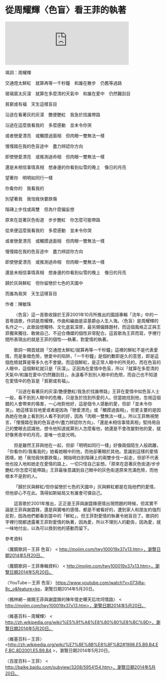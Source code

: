 # 從周耀輝〈色盲〉看王菲的執著

<div align=life>
<iframe frameborder="no" marginwidth="0" marginheight="0" width=400 height=140 src="https://music.163.com/outchain/player?type=2&id=299520&auto=0&height=66"></iframe>
</div>

填詞：周耀輝

交通燈太鮮紅　就算再等一千秒鐘　和誰在散步　仍舊等過路

玻璃窗太灰濛　就算在多麼清的天氣中　和誰在愛中　仍然難刮目

貧窮或有福　天生這樣盲目

沿途在看著灰的灰濛　艷便艷紅　我急於找誰帶路

沿途在這麼我看我的　多麼感動　並未令你哭

或者戀愛漂亮　或觸摸過面相　但肉眼一雙無法一樣

慢慢踏在我的色盲途中　盡力辨認你方向

即使戀愛漂亮　或推測過命相　但肉眼一雙無法一樣

還是未相信事情真相　想身邊的你看到似雪的晚上　像日的月亮

望著你　明明如同行一樣　

你看你的　我看我的　

別望著我　我怕我快要跌傷

階磚上步伐或兩雙　但為什麼偏妄想

原來在逛著灰色街道　步步艷紅　你怎麼可能帶路

從來便這麼我看我的　多麼感動　並未令你哭

或者戀愛漂亮　或觸摸過面相　但肉眼一雙無法一樣

慢慢踏在我的色盲途中　盡力辨認你方向

即使戀愛漂亮　或推測過命相　但肉眼一雙無法一樣

還是未相信事情真相　想身邊的你看到似雪的晚上　像日的月亮

歸於灰與鮮紅　但你留戀於七色的天國中

而誰為我哭　天生這樣盲目

作者：陳敏珠

  &emsp;&emsp;〈色盲〉這一首歌收錄於王菲2001年10月所推出的國語專輯「流年」中的一首粵語歌，作詞是周耀輝，作曲和編曲是梁基爵@人生人海。〈色盲〉是周耀輝的名作之一，此歌設想獨特、文化底氣深厚，最另類偏鋒題材，而這個風格正正與王菲獨來獨往、敢做自己、不迎合傳媒的個性非常配合。這首歌為王菲而寫，字裡行間所表現出的就是王菲的個性──執著，對愛情的執著。



  &emsp;&emsp;歌詞一開首就說「交通燈太鮮紅/就算再等一千秒鐘」這裡的鮮紅不是代表愛情，而是象徵危險，戀愛中的陷阱，「一千秒鐘」是個約數即是久的意思，即是這個危險就算是等多久也不會變。而這個鮮紅，是正常人眼中的所見的，而在色盲的人眼中，這個鮮紅就只是「灰濛」。正因為在愛情中色盲，所以「就算在多麼清的天氣中/和誰在愛中/仍然難刮目」，永遠看不到別人眼中的危險，而自己也不知道在愛情中的色盲是「貧窮或有福」。

  &emsp;&emsp;「沿途在看著灰的灰濛/艷便艷紅/我急於找誰帶路」王菲在愛情中如色盲人士一般，看不到別人眼中的危機，只是急於找到所愛的人。但當她找到他，忽視這個錯的人會帶來的傷害，一心地對他好，這是個令人感動的愛，但卻「並未令你哭」。她這樣盲目地愛或者是因為「戀愛漂亮」或「觸摸過面相」，但更主要的是因為她在他身上看到別人看不到的好，因為「肉眼一雙無法一樣」。所以王菲無視閒言，「慢慢踏在我的色盲途中/盡力辨認你方向」、「還是未相信事情真相」堅持用自己的雙眼去認識他，想令他知道就算別人怎麼看他，她還是不會改變對他的愛，就好像黑夜中的月亮，是唯一也是光明。

  &emsp;&emsp;但是雖然王菲與他在一起，但卻「明明如同行一樣」好像兩個陌生人般疏離，「你看你的/我看我的」她看她眼中的他，而他卻著眼於其他。意識到這樣的愛情困境，她「我怕我快要跌傷」，開始明白到階磚上的兩雙步伐一起走，但卻不代表他也投入地和她走在愛情的路上，一切只怪自己妄想。「原來在逛著灰色街道/步步艷紅/你怎麼可能帶路」王菲最後意識到自己眼中的灰色街道原來充滿危險，而他根本不是對的人。

  &emsp;&emsp;「歸於灰與鮮紅/但你留戀於七色的天國中」灰與鮮紅都是在指他們的愛情，但他卻心不在此。落得如斯結局又有誰會可憐自己。

  &emsp;&emsp;這首歌於2001年推出，正正是王菲與謝霆鋒感情出現問題的時候，但其實不論是王菲與謝霆鋒，還是與竇唯的感情，都是不被看好的，遭到家人和朋友的強烈反對，因為他們都看到當中的「鮮紅」，但王菲對愛情的執著令她盲目了。歌詞的字裡行間都透露著王菲對愛情的執著，因為愛，所以不理別人的勸告，因為愛，就一味地付出，以為可以換到他的感動而留下。


參考資料

〈魔鏡歌詞－王菲 色盲〉
< http://mojim.com/twy100019x37x13.htm>，瀏覽日期2014年5月20日。

〈魔鏡歌詞－王菲專輯資料〉
< http://mojim.com/twy100019x37x13.htm>，瀏覽日期2014年5月20日。

〈YouTube－王菲 色盲〉
<https://www.youtube.com/watch?v=073j8a-8c_o&feature=kp>，瀏覽日期2014年5月20日。

〈楓林網－揭開王菲與謝霆鋒的陳年情史曝天后坎坷情路〉
< http://mojim.com/twy100019x37x13.htm>，瀏覽日期2014年5月20日。

〈維基百科－周耀輝〉
< http://zh.wikipedia.org/wiki/%E5%91%A8%E8%80%80%E8%BC%9D>，瀏覽日期2014年5月20日。

〈維基百科－王菲〉
<http://zh.wikipedia.org/wiki/%E7%8E%8B%E8%8F%B2#1998.E5.B9.B4.EF.BC.8D2001.E5.B9.B4 >，瀏覽日期2014年5月20日。

〈百度百科－王菲〉
< http://baike.baidu.com/subview/3208/5954154.htm>，瀏覽日期2014年5月20日。
